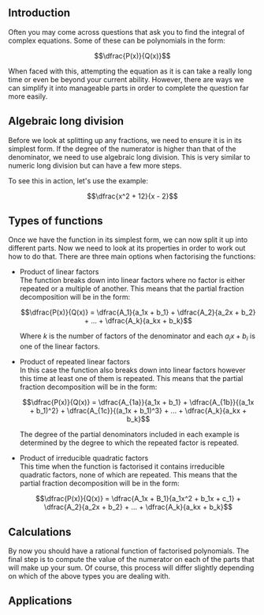 ## Introduction

Often you may come across questions that ask you to find the integral of complex equations. Some of these can be polynomials in the form:

$$\dfrac{P(x)}{Q(x)}$$

When faced with this, attempting the equation as it is can take a really long time or even be beyond your current ability. However, there are ways we can simplify it into manageable parts in order to complete the question far more easily.

## Algebraic long division

Before we look at splitting up any fractions, we need to ensure it is in its simplest form. If the degree of the numerator is higher than that of the denominator, we need to use algebraic long division. This is very similar to numeric long division but can have a few more steps.

To see this in action, let's use the example:

$$\dfrac{x^2 + 12}{x - 2}$$

<!-- Follow through this example -->

## Types of functions

Once we have the function in its simplest form, we can now split it up into different parts. Now we need to look at its properties in order to work out how to do that. There are three main options when factorising the functions:

- Product of linear factors <br>
  The function breaks down into linear factors where no factor is either repeated or a multiple of another. This means that the partial fraction decomposition will be in the form:

  $$\dfrac{P(x)}{Q(x)} = \dfrac{A_1}{a_1x + b_1} + \dfrac{A_2}{a_2x + b_2} + ... + \dfrac{A_k}{a_kx + b_k}$$

  Where $k$ is the number of factors of the denominator and each $a_ix + b_i$ is one of the linear factors.

- Product of repeated linear factors <br>
  In this case the function also breaks down into linear factors however this time at least one of them is repeated. This means that the partial fraction decomposition will be in the form:

  $$\dfrac{P(x)}{Q(x)} = \dfrac{A_{1a}}{a_1x + b_1} + \dfrac{A_{1b}}{(a_1x + b_1)^2} + \dfrac{A_{1c}}{(a_1x + b_1)^3} + ... + \dfrac{A_k}{a_kx + b_k}$$

  The degree of the partial denominators included in each example is determined by the degree to which the repeated factor is repeated.

- Product of irreducible quadratic factors <br>
  This time when the function is factorised it contains irreducible quadratic factors, none of which are repeated. This means that the partial fraction decomposition will be in the form:

  $$\dfrac{P(x)}{Q(x)} = \dfrac{A_1x + B_1}{a_1x^2 + b_1x + c_1} + \dfrac{A_2}{a_2x + b_2} + ... + \dfrac{A_k}{a_kx + b_k}$$

## Calculations

By now you should have a rational function of factorised polynomials. The final step is to compute the value of the numerator on each of the parts that will make up your sum. Of course, this process will differ slightly depending on which of the above types you are dealing with.

## Applications
